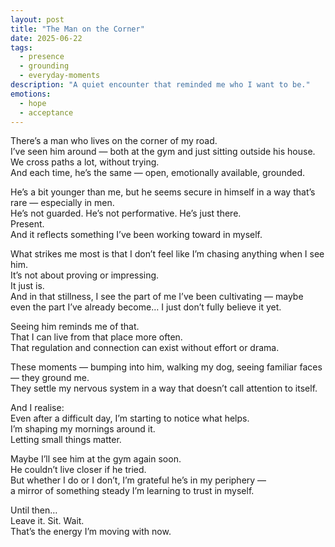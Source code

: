 ```yaml
---
layout: post
title: "The Man on the Corner"
date: 2025-06-22
tags:
  - presence
  - grounding
  - everyday-moments
description: "A quiet encounter that reminded me who I want to be."
emotions:
  - hope
  - acceptance
---
```


There’s a man who lives on the corner of my road.  
I’ve seen him around — both at the gym and just sitting outside his house.  
We cross paths a lot, without trying.  
And each time, he’s the same — open, emotionally available, grounded.

He’s a bit younger than me, but he seems secure in himself in a way that’s rare — especially in men.  
He’s not guarded. He’s not performative. He’s just there.  
Present.  
And it reflects something I’ve been working toward in myself.

What strikes me most is that I don’t feel like I’m chasing anything when I see him.  
It’s not about proving or impressing.  
It just is.  
And in that stillness, I see the part of me I’ve been cultivating — maybe even the part I’ve already become… I just don’t fully believe it yet.

Seeing him reminds me of that.  
That I can live from that place more often.  
That regulation and connection can exist without effort or drama.

These moments — bumping into him, walking my dog, seeing familiar faces — they ground me.  
They settle my nervous system in a way that doesn’t call attention to itself.

And I realise:  
Even after a difficult day, I’m starting to notice what helps.  
I’m shaping my mornings around it.  
Letting small things matter.

Maybe I’ll see him at the gym again soon.  
He couldn’t live closer if he tried.  
But whether I do or I don’t, I’m grateful he’s in my periphery —  
a mirror of something steady I’m learning to trust in myself.

Until then…  
Leave it. Sit. Wait.  
That’s the energy I’m moving with now.
